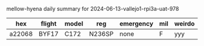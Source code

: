 mellow-hyena daily summary for 2024-06-13-vallejo1-rpi3a-uat-978

|hex|flight|model|reg|emergency|mil|weirdo|
|--|--|--|--|--|--|--|
|a22068|BYF17|C172|N236SP|none|F|yyy|
